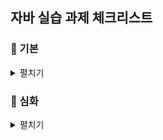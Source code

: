 ## 자바 실습 과제 체크리스트

### 📘 기본

<details>
<summary>펼치기</summary>

- [x] 01 개발환경 구축, 변수, 타입, 연산자  
- [x] 02 조건문과 반복문, 참조타입  
- [x] 03 클래스  
- [x] 04 상속  
- [x] 05 인터페이스  
- [x] 06 중첩 객체  
- [x] 07 예외처리, 라이브러리  
- [x] 08 멀티스레드  
- [x] 09 제너릭, 컬렉션  
- [x] 10 컬렉션  
- [x] 11 람다식  
- [x] 12 스트림 요소 처리  
- [x] 13 데이터 입출력  

</details>

### 📙 심화

<details>
<summary>펼치기</summary>

- [x] 01 개발환경 구축, 변수, 타입, 연산자  
- [x] 02 조건문과 반복문, 참조타입  
- [x] 03 클래스  
- [x] 04 상속  
- [x] 05 인터페이스  
- [x] 06 중첩 객체  
- [x] 07 예외처리, 라이브러리  
- [x] 08 멀티스레드  
- [x] 09 제너릭, 컬렉션  
- [x] 10 컬렉션  
- [x] 11 람다식  
- [x] 12 스트림 요소 처리  
- [x] 13 데이터 입출력  

</details>
